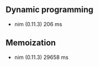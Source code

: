 Dynamic programming
-------------------

* nim (0.11.3) 206 ms

Memoization
-----------

* nim (0.11.3) 29658 ms